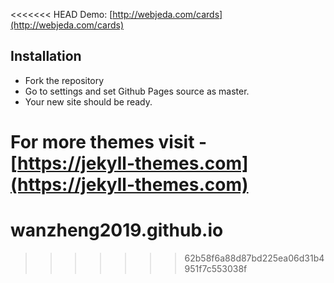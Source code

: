 <<<<<<< HEAD
Demo: [http://webjeda.com/cards](http://webjeda.com/cards)

## Installation
* Fork the repository
* Go to settings and set Github Pages source as master.
* Your new site should be ready.

For more themes visit - [https://jekyll-themes.com](https://jekyll-themes.com)
=======
# wanzheng2019.github.io
>>>>>>> 62b58f6a88d87bd225ea06d31b4951f7c553038f
